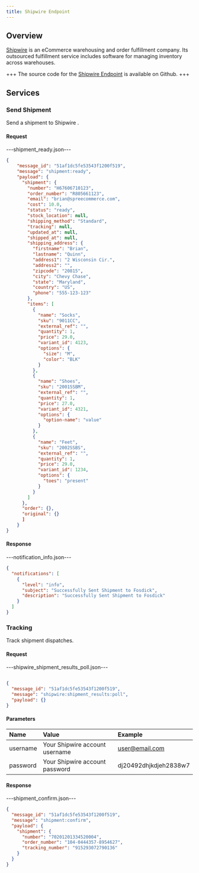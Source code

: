 ```yaml
---
title: Shipwire Endpoint
---
```


## Overview

[Shipwire](http://www.shipwire.com/) is an eCommerce warehousing and order fulfillment company. Its outsourced fulfillment service includes software for managing inventory across warehouses.

+++
The source code for the [Shipwire Endpoint](https://github.com/spree/shipwire_endpoint/) is available on Github.
+++

## Services

### Send Shipment

Send a shipment to Shipwire .

#### Request

---shipment_ready.json---
```json
{
    "message_id": "51af1dc5fe53543f1200f519",
    "message": "shipment:ready",
    "payload": {
      "shipment": {
        "number": "H67606710123",
        "order_number": "R805661123",
        "email": "brian@spreecommerce.com",
        "cost": 10.0,
        "status": "ready",
        "stock_location": null,
        "shipping_method": "Standard",
        "tracking": null,
        "updated_at": null,
        "shipped_at": null,
        "shipping_address": {
          "firstname": "Brian",
          "lastname": "Quinn",
          "address1": "2 Wisconsin Cir.",
          "address2": "",
          "zipcode": "20815",
          "city": "Chevy Chase",
          "state": "Maryland",
          "country": "US",
          "phone": "555-123-123"
        },
        "items": [
          {
            "name": "Socks",
            "sku": "9011CC",
            "external_ref": "",
            "quantity": 1,
            "price": 29.0,
            "variant_id": 4123,
            "options": {
              "size": "M",
              "color": "BLK"
            }
          },
          {
            "name": "Shoes",
            "sku": "2001SSBM",
            "external_ref": "",
            "quantity": 1,
            "price": 27.0,
            "variant_id": 4321,
            "options": {
              "option-name": "value"
            }
          },
          {
            "name": "Feet",
            "sku": "2002SSBS",
            "external_ref": "",
            "quantity": 1,
            "price": 29.0,
            "variant_id": 1234,
            "options": {
              "toes": "present"
            }
          }
        ]
      },
      "order": {},
      "original": {}
      ]
    }
}
```

#### Response

---notification_info.json---

```json
{
  "notifications": [
    {
      "level": "info",
      "subject": "Successfully Sent Shipment to Fosdick",
      "description": "Successfully Sent Shipment to Fosdick"
    }
  ]
}
```

### Tracking

Track shipment dispatches.

#### Request

---shipwire_shipment_results_poll.json---
```json

{
  "message_id": "51af1dc5fe53543f1200f519",
  "message": "shipwire:shipment_results:poll",
  "payload": {}
}
```

#### Parameters

| Name | Value | Example |
| :----| :-----| :------ |
| username | Your Shipwire account username | user@email.com |
| password | Your Shipwire account password | dj20492dhjkdjeh2838w7 |

#### Response

---shipment_confirm.json---
```json
{
  "message_id": "51af1dc5fe53543f1200f519",
  "message": "shipment:confirm",
  "payload": {
    "shipment": {
      "number": "70201201334520004",
      "order_number": "104-0444357-8954627",
      "tracking_number": "915293072790136"
    }
  }
}
```